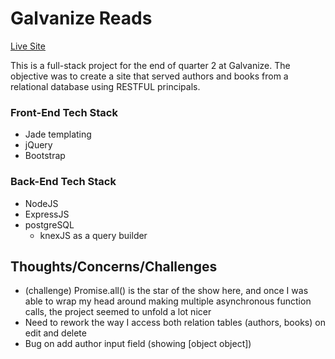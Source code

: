 Galvanize Reads
===============

[Live Site](https://galvanize-reeds.herokuapp.com/)

This is a full-stack project for the end of quarter 2 at Galvanize.  The objective was to create a site that served authors and books from a relational database using RESTFUL principals.

### Front-End Tech Stack
 + Jade templating
 + jQuery
 + Bootstrap

### Back-End Tech Stack

+ NodeJS
+ ExpressJS
+ postgreSQL
  + knexJS as a query builder


Thoughts/Concerns/Challenges
-----------------------------
+ (challenge) Promise.all() is the star of the show here, and once I was able to wrap my head around making multiple asynchronous function calls, the project seemed to unfold a lot nicer
+ Need to rework the way I access both relation tables (authors, books) on edit and delete
+ Bug on add author input field (showing [object object])

